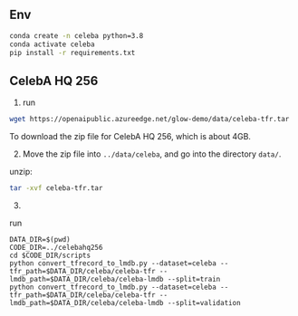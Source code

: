 ## Env

```bash
conda create -n celeba python=3.8
conda activate celeba
pip install -r requirements.txt
```

## CelebA HQ 256

1. run

```.bash
wget https://openaipublic.azureedge.net/glow-demo/data/celeba-tfr.tar
```

To download the zip file for CelebA HQ 256, which is about 4GB.

2. Move the zip file into `../data/celeba`, and go into the directory `data/`.

unzip: 

```.bash
tar -xvf celeba-tfr.tar
```

3.
run
```shell script
DATA_DIR=$(pwd)
CODE_DIR=../celebahq256
cd $CODE_DIR/scripts
python convert_tfrecord_to_lmdb.py --dataset=celeba --tfr_path=$DATA_DIR/celeba/celeba-tfr --lmdb_path=$DATA_DIR/celeba/celeba-lmdb --split=train
python convert_tfrecord_to_lmdb.py --dataset=celeba --tfr_path=$DATA_DIR/celeba/celeba-tfr --lmdb_path=$DATA_DIR/celeba/celeba-lmdb --split=validation
```
